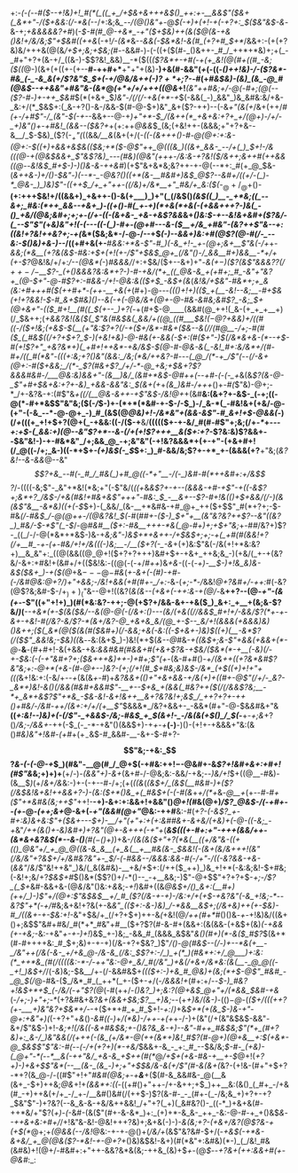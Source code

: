 +:-*(_-(_--#(*_$--+!&)+!_#(*(_((_+_/+$&+&+++&$()_++:+-__&&$"($&+(_&*+"-/($+&&:(/-*&(--_/+:&;&*_--/(@()&"+*-@_$(-+)+(+!-+(-+?+:_$($&"&$-&_-&-+;_+&&&&&?+#_)(___-$-#(#_@-+&*_-+"($+$&)++(&($_@_(&-+&()&!+/&/&;$"+$&#((++&_(-+!_/-(&*_&-*-&&_(_-*_$&*&!-&(#_(+?+#_$+*_/&&+:-(+(+?&)&/+++&(@(&_/+$+;&;+$&;(#-_-&&#-)-(-((+($(#-_()&++-_#_/_++*+*&)+;+(_-_#+"+?+(&-+/_((&-)-$$?&!_&&)__-*($((_($?&*+-+#(-+(+_&!(@(#+((#_-&;($((_@-)(&+(+((+-(+--__#-++#+*__+"+"+(&)-__)+&(#-&&"(_+_(_-_((-*()_++!&)-/-($?&*-#&_(-_-&_&(+/$?&"_$_$+(_-+/_@&/&++(-)$?+*+;$?-*-#(+_#&$&)-(&)_(&_-@_#(@&$--+*+&&"+#&"&-(*&*_@_(+*+/+/+++((@&_+!___(&"+*+#&;+/-@(*-#+;(@(--($?-#-)+-++_$&#_$(*(+&+_$_)&"-/(/(/-+&(+*-+_$(-&&(_-)_&&"_)&_&#&:&/+&-_&:+/(*_$&$+:(_&-+?()-&-/&&-$(#-@-$+)&"_&+($?-++)--(-&_+"(&(+_/&+(++/_#(+-/+#$"-/_(&"-$(-+-_-&&+--@-+_)+"+*-$_/(&++(*_+&+&:+?+_+/(@+)-/+/-_+)&"()+-+#&!_(&&--($&?+_+(+:++_@&&_$_(&;(+&!++-(&&&;+"+?+&--&__/_$-$&)_($?(-_$_+$"(_((&&_/__&_(&+(+/(*-((-(_&+++()-#-@(@+:+:&-(@+:-$((+)+&&+&$&(($&;+*($-@$"++_@(((&_)((&+_&&-_--/+(_)_$+!-/&(((_@-+(@&$&&+_$"_&$?&)_---(#&)(@&"(+++-/&:&-+?&!($_/&++;&++#_(++&_&((@-*-*&!&$_#+$-*_)-)()&-&-++&#_)(+$"&+&*&;&?++-+-@(--*+:_#(+_@_$&-(*&++&-)+/()-$&"-)(--*-_-@&?()((+*(&-__#&#+)&$_@$?--&#+/((+/-(_)-*_@&-_)_)&)$"-((++$_/+_+"++-((/&)+/&*__+"_#&/+_&:($(*-$_@+/_@+$()-__(+:+++$&!+/((&&+)_+&++-()-&(+___)_)+"(_(/&$()_(&$((_)__-_+*&;((_--&+;_#&:(*++_&&--+&+_)-((+()-#(_+-+)(*+&(*+&(-(+&&+++?-)&(_-()_+&/(@&;&#+;+;+-(/+-((-(&+&-_+&-+&$?&&_&+*()&:_$-+--&!&+&#+($?&/_-(_--$"$"(*+*&)&"+!(-(---((-(_)-#+*_-(@+#---&-*($__+/&_+#&"-(&?++$"&--*+:((&!+?&!++&?+;-+(_&*($&;&*-/-@-/--+$_(-)--&&+)&:+#(@$?(@-#(/-_--&:-$()&)+&-)--_/((+#+&(+-__#_&&:+*&-$"-#_)(-&_+!-_+-(@+;&+__$"&(-/+_+-_&&;(*&__(+?&(&$-#&:+$+(+!(+-/$"+$&$_@+_(/&"()-/_&&__#+)&&__-*+/+(+-$?_@&!&/+/+:_/--(@&*(-_)_#&&&/_/+:+$&/($+--&+)+"-*&(+$-)($$?(&$"&&&?$?(/++-/-$__$?-_(+()&&&?&:&*+?-)-#-+&/(*+_((_@&-&_+(+#+;_#_-&"+"&?+_(@-$+"-@-#$?+:-#&&-/+!-@&:&(($+$_-&$+(&*(*&!&*_/+$&"-#&*+;+_&(&:+#+++#($(++#+*-(++-__+&(+_(#+)-@_--_-*((()+!+)(_($_+(__-&!--&;__-#+$&(+!+?_&&!-$-#_&+$_#&)()--&(-+(_-@&/&+(@+_-@-#&-&#&;&#$?_-&;_$+(_@_+&_+"-(($_#+!__(#((_$(_+-_-_)+?(*-+(#+$-@____(&&#(@_++!(_&-(+_+_+__+)(/_$&++;(*+&&?&!(&($(_$"_&(#&$&(_&&/+((@_((#___$&!($-@$?_+_&&)+/(_(#((-/($+!&;(+&$-$(__(+"&:$?+?(/-+($+/&*-#&+($&--&(/_/(#_@__-/+;-#(#($_(_#&$((_/+?+$+?_$-)(+&!+&_)-@-#&(+-&&(-_$+:(#($+"-)_$(/&*&+&-(*--+$-#(_+!$?+"_+&?&*+)(_+#+!++&*-+&/&$-$(@-#-@&-&(_-&!_#+:&/&*+/(#-#+/((_#(*&"-(((+:&;+?()&"(&&:_/&;(*&/++&?-#---(_@_/(*-+_/$"_(--(/-&+(_@+:-#($+&&;_/(*-_$?(#&+$?_/+/-*-@_+&;+$_&+?$?&&&#&#-/___@&:&)&&+"-(&__)&/_(&#+*&$-@_#_++(--+#-(-(-_+*&(&_$?(&-@-_$"+#+$&+&:+?+-&)_+&&-&&"&:_$(&+(+_+*(&_)&#-/+++*()+_-#(_$"&)-@+;-*_/+-&?&-+:(#$"&*+((/(__@&-&++-+_$"&$-/&!_@+*+(&#__&:(&+?+-&$-_(-+;((-@(*-#+*&$$"&"&;($(-_/_$-)+-(*+*(*&#-+-$-/-$_)-/_&-*(_-#&!&+(+&/-@-(+"-(-&_--*-@-@+_-)_#_(&$(@_@&)+!-/&*&"+(&&-&$"-#_&+!+$-@&&(_-)(/_+_(((+_+!+$+?(@+(_-+&&:((-/($-+__&/__((((($+-+-&/_#(#-#$"+;&;(/+_-*_+-_--+:+$-(_&&:+)(@--&"$?+*--&-(/+(+!$?+++__&($+:+?_-$?&:&)$?&&+--$&"&!-)-+-#&*&"_/+;&&_@_-+;&"&"(-+!&?&&&*+(+-+"-(+&+#+!(/_@((-/+;_&-)((-*+$+_-(+)&$(-_$_$+:_)_#-&&/&;$?+-+*_+-(&&&(+?__+"&;(_&?&!--&-&&_@--&"_$$?+&_--#(-_#_/_#&(_)+#_@((-*+"__-/(-_)&#-#(*++&#+:+/&$$?_/-((((-&;$"-_&"+*&!(*&;+"(-$"&/(_((+_&*&_$?+-+--(&&&-+#-+$"-+((-&$?+;&*+?_/&$-/+&(#&!+#&_+&$"+++"-#&:_$_-__&+--$?-#+!&(()+$+&&/(/-)(*_&(&$"&__-&*&)((+(-$_$+)-(_&&/_(&-__+*&#&-+#_@+_++($+$$"_#(*+?+;-$-#&*(/-#&$_/-@(@++-/(@&?&!_$(*-#(#_#+-($-)_$+"+__(&"&?&?++$?--&"((&?_)_#&/-$-*$"(_-$_/-@_#&#__($+:-#&__+++-*&(_@-#+)+;+$+"&;_+-#_#_/&?+)$?-_((_/-/-@(*&*+*&$-)&-+*&;&"-)&$+*+&++-/+$&$+;+;-+(_+#(#(&&!+?(/+__#_-+-(+-#&/+!+/&(((-)&;__-/__($+?(-_-&*+(+)&:$"&(-/&(+!+*&:&?+)__&_&"+:_((@(&&((@_@+!($+?+?+++)&#+$+-+&+_++&;&_-)(+&/(_+-+(&?&/-&+:+#&!+(&#+/+(($&!&:_-_((@(-(-+/_#++_)&*+&-*((-(_-+)-__$-)+!&_&)&-&$($&+_)-+($(@_+&$---@-$_#&_(*+-&+(-(#_)_-+#-(-/&#_@&:_@+?_/_)+"+&&;-/&!+&&(+#(#+-_/+:-*&*-*(_+;-*-/_&&!_@+?&#+/-++:_#(*-*&?(@$?&;&#-$-/+$_)+)_($"&--@+!((&?(*&(&_--(+_&+$($-++:&-+(_@_/-*&__++?--(@_-+"-(&(+-_-$"((+"+!+)_)(#(*&:&?-++;-@(+$?+/&&-&+-+&($_)_&+:_+__+(&;&-$?&/_)_(___--+&*($+$-$(&($&/-__-&_(@-@(-(/_&+:()---(&/(+&((/_/&&_$_#+!+/-&&/$?(*+-+-&+-+&!-#(/&?-_&/$?-*(&+/&?-@_+&+&_&/(@_+-$_--_&/+!(&&&(__+&&&)&)()&++;($(_&*(@($(&(#($&#+)(/-&&;+&(-&:((-$+&+___-)&)_$((+)(__-&*$?(/($$"_&&!&;-$&)((_&_--_&:(&+$_)-)&!(*+$(_&--@_#&_-+((&$+;&-$"+&&(+&&+(*-@_-__&__-(#+#+!-&(+&&-+&:_&&#&#(#&&+#(+&+$?&-+$&/($&*(*-+__(-&)(/-+-$&:(-(-+"&#+?+;($&+++&)++-)+#+;$"(+-_(&-#+#()_-+/(&+$+((+$?&*&#$?&"&;+:-@+*(+&-(#-@+--)&?-(+;(/+!(#_$+#&;&)&$-/&*_(+$((+)+!+"+(((_&+!&:+:(-&/+*--+*(&(&_+-#_)+*&?&&+(()+"+&+&&_-_+/&(+)+((#_+-@$"(/+/-_&?-_&*+)&!-&()(/&&(#&#+&&#$"-__+--_$+&_+(&&(_#&?++($(/(/&&$?&;__-*+_&*+&$?$"+*&_-$&_-_&!-*_&+!&++__&+?&?&!+;&$_/_++?+?+-++()+#&/-/&#-++/(&+:+/+/(+__$"_$&&&*_/&?+&&+-_-&&*(#+"-@-$&_&#_&+"&__((*+:&!--_)&)+_(-(/$"-_+&&$-/&;_-_#&$_+_$(&+!-_-/&(&(+$()_/_$(*-__+_-+;&_+?()_/&;-/&&+_-++(-$_(-_-*-+&"()(&&$+)-+_+-+___(-)__-)()-(+!+-+&&&+"&:(&()_#&)&"+!&#-(+#_$+(+_-$&$-#_&&#-__-&+-$-#+?-__$$"&;-+&:_$$?_&-(-(-@-+_$_)(#&"-__@(#_/_@+$(-+#&:+$+!-$-@&#+-&_$?+!&#+&+:+#+!(#$"&_&;+)+)+__(+/-)-*(&&"+)-&+*(&+#-/-@&;&:-&&/-+&;--_)&/+!_$+((@__-#&)-(&__$_)_(+/_&+/&_&:-)+-(-+--#-/+;(+(_((&_(*_(&$+/_(&$(__#&#-)+($?(/&$&!&+&!++&&+?-)-(&:($+*()&_+(_#&$+(-(-#(_&*+_+/(*+_&_-@__+_(+-_-#-#+($"+*&#&(&;++$"_++!-__-+)-&+:+:&&+!+&&"()_@+!(#_&(@+)_/$?_@&$-/(-+#+--(+-_@_-(++;&+_@-&+(_-+"(&&#(@+"_@&:-++#__&:-#(*+?-(-&$?_+-#+:&)&+&:$"+(_$&+---$+)-__/+"_(+"+:+(+:&#_#&_+-&+&/(+&)+(-@-((-&;_-+*&"_/++(&()+-&)&#+)+?&"(@+-&+++(-+"+_(___&$(((+-#+:+"-+++(&&/++-(&*&+&?&$(*--&-()__(#($-$()+)_)+&-*_/(&(&($+"+?(*&(__((+/&"&-((+(()_@&"+/_+_@_@((&-&_&__(+_&(__+__#&(&-_$_&&!(-(&+(&/&++_+!___(&"(/&/&"+?&$+/+/&#&?&"+-_$_/-(-#&&_--/&&&:&*_&-#(*-/+"-/((-*&?&&-+&-_(_&&"_/_&_/$"&!++&"_)&/(_&(&#&)-__+&/+$+:(/++($_++)_)&_+!+*(-&:&;&!-$+#&;(-&!+;&/+?_$&$+#_$()&*($$?()+/-*()--_-+__&&;-)$"-@+$$"+?+?+$-*+;-/$?_(_$+*&#-&&+&-(@_&_/&"()&:+*&*&;-_+!_)&#+((&_@&$+/()_&+:(__#+)(++/_)-)$"+/(@+:$"&$&$__+/_#_($?(/&-+-+)-/&:+/+(+$-+&?&"(-&_+!&;-*--&?$"+*(-+/_#&;&+&!+?&(+-&*&"_(($+:-&-)&)_/-*&&__&$+;(/&+&)++(+-$&)-#_/((&+-+-$&:+!-*&"+$&/+_(/+?+$+)++-&_(_+&!(@_/++(#+*_#()()&_-+-_+!&)&/((&+()+;&$$"&#+#&/_#(*+*_#&"+#__($+?$?(#-&-#+(&&+:(&(&&-(+&$+(&)_(-+&&(+-+&;_-&:-+&"_+-+-)+!_)&$_+-)&;_-&&_#_(&&&_&$&"_&()(#+)(*-&($_#$?_$(&+*(#-#++++&:_#_$+;&)+-+-+)(/&-+?+$&?_)$"_/()-@(#&$--(/-)+--*&(+__-_/&"++(/&(-&-_+/+&_@-/&-&_(/&:_$$?+:-/_)_+(*_)(#&*+:+/_@___)+:&:(*_++*&_(#(/((((&:-*-/-++"&:-@+_&/_#(/&"_)+&(/+&+/&*&:(&(__-_@_@((-_+!_)&$+/_/(_-&_)&;-$&__/+-(/-&&#&$+_((($+:-)+&_#_@&)+(&;(*+$-@$"_#&#_-_@_$(/_@-#&-($_/&*_#_(_++*(_+-($+-_+_/(-_/&&&!+_(#+:+/--_$-)_#&?+!&$+*+$_(-/&/(-+"$?(@_(-#(++/-*()&?_)+;&:$?(@+$&$_@+"+/(*&&_$&#-+&*(_-/+;-)+"+;-*_(+?&#&+&?_&+(&&+$&;$?__+)&;_--(+_+)&/(&-)_-($()-$_@-_(_($+/(((++?(+-___+)&"&?+$&*+/-_-+($+*+#_+_#_$+!-_+:_/_)_+&*_$+*(+(&_$-)&-+"-@+:_+&"+)(*(-+?+"+*&*()_-&#((-)_+_/(*&)-/++-+(+_+_-_/-)+(&"(/+(&"&$&$-&&"-&+/$"&$-)+!-*&;+!(/&((-&+_#&$&;+-()&?&_&-+)--&"-#++_#&$&;$"(*+_(#+?&)+:_&-/_)&"&&(/(+++(-(&_(+/&*-@(++(&*+)&!_#$?(#-@+)(@+&__+:_$(+&*-@_$&*_$$"$"&:-#(--(-/+$($+?+)(*-+&/_$&&+-&_-_+:_#_--$&/&;_$-#-_(+&)-(_@+"-*(--*__&(-++"&/_+&-&_+$++(#(*_@_/+$+(+&-#&-+__+-$_@+!(*+?+)-)+&+$$"&*(--__(&-_(&_-)+;+"+$_$&/&-&(+/$"(#_-&(&+(*&?-(+!&-(#+"+$+?-*+?(&_@-/-((#$"+!+"_#&#(@&;+-+__&___+($(#-&_&&#&-_@(__&(&+_-$+)++&;_@&_+!+_(&&*+:((_-((+#()+"++-/+-&++;+$_)++__&:(&()_(_#+_-/+&(#_-+)++&(+/+_-/_+-/__&#()&#(/(++$-)$?(&-#-_-_(#+-(_-/&;&_+)+?+-+?_$&"$"-)+?&?(--&_&-&-+&/&++&&!_/+"+?(_+)(_&#&?()-_((-*_)+&+&(#-++*&/+"$?(_+)-(_-&#-(&($"(#+-&-&*_)+:_(+)+*-&_&-_++_-&:-@-#-+_+()&$_&_-_-++&+&:+#+/_/+!&"&-&!-@&!+++?&)+;&+&(-)-)-_&(&;+?-(+&+/&?(@$?&-+(+$(*_@+;+_(@&&(--/&!_@&:-+-+_-_@()+(_/&/+_(&$"&?&#-$+/(-_+&$(-+*&-&+&/_+_@(@&($?-*&!-+-@+?+_()&)&$&!-&+)(#(*&"+:&#&)(*-)_(_/&!_#&(&#&)+!(@+/-#&#+:+"++-&&?&*&(&;-++&_(&)+$_+_-(@_$_--_+?&+(++:&&+#(+-@&#_:_:
